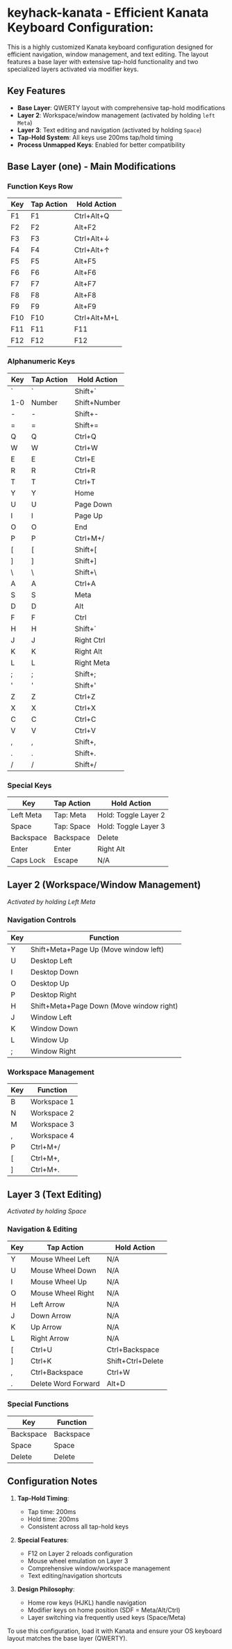 # keyhack-kanata - Efficient Kanata Keyboard Configuration:

This is a highly customized Kanata keyboard configuration designed for efficient navigation, window management, and text editing. The layout features a base layer with extensive tap-hold functionality and two specialized layers activated via modifier keys.

## Key Features

- **Base Layer**: QWERTY layout with comprehensive tap-hold modifications
- **Layer 2**: Workspace/window management (activated by holding `left Meta`)
- **Layer 3**: Text editing and navigation (activated by holding `Space`)
- **Tap-Hold System**: All keys use 200ms tap/hold timing
- **Process Unmapped Keys**: Enabled for better compatibility

## Base Layer (one) - Main Modifications

### Function Keys Row
| Key | Tap Action | Hold Action |
|-----|------------|-------------|
| F1  | F1         | Ctrl+Alt+Q  |
| F2  | F2         | Alt+F2      |
| F3  | F3         | Ctrl+Alt+↓  |
| F4  | F4         | Ctrl+Alt+↑  |
| F5  | F5         | Alt+F5      |
| F6  | F6         | Alt+F6      |
| F7  | F7         | Alt+F7      |
| F8  | F8         | Alt+F8      |
| F9  | F9         | Alt+F9      |
| F10 | F10        | Ctrl+Alt+M+L |
| F11 | F11        | F11         |
| F12 | F12        | F12         |

### Alphanumeric Keys
| Key | Tap Action | Hold Action |
|-----|------------|-------------|
| ` | ` | Shift+` |
| 1-0 | Number | Shift+Number |
| - | - | Shift+- |
| = | = | Shift+= |
| Q | Q | Ctrl+Q |
| W | W | Ctrl+W |
| E | E | Ctrl+E |
| R | R | Ctrl+R |
| T | T | Ctrl+T |
| Y | Y | Home |
| U | U | Page Down |
| I | I | Page Up |
| O | O | End |
| P | P | Ctrl+M+/ |
| [ | [ | Shift+[ |
| ] | ] | Shift+] |
| \ | \ | Shift+\ |
| A | A | Ctrl+A |
| S | S | Meta |
| D | D | Alt |
| F | F | Ctrl |
| H | H | Shift+` |
| J | J | Right Ctrl |
| K | K | Right Alt |
| L | L | Right Meta |
| ; | ; | Shift+; |
| ' | ' | Shift+' |
| Z | Z | Ctrl+Z |
| X | X | Ctrl+X |
| C | C | Ctrl+C |
| V | V | Ctrl+V |
| , | , | Shift+, |
| . | . | Shift+. |
| / | / | Shift+/ |

### Special Keys
| Key | Tap Action | Hold Action |
|-----|------------|-------------|
| Left Meta | Tap: Meta | Hold: Toggle Layer 2 |
| Space | Tap: Space | Hold: Toggle Layer 3 |
| Backspace | Backspace | Delete |
| Enter | Enter | Right Alt |
| Caps Lock | Escape | N/A |

## Layer 2 (Workspace/Window Management)
*Activated by holding Left Meta*

### Navigation Controls
| Key | Function |
|-----|----------|
| Y | Shift+Meta+Page Up (Move window left) |
| U | Desktop Left |
| I | Desktop Down |
| O | Desktop Up |
| P | Desktop Right |
| H | Shift+Meta+Page Down (Move window right) |
| J | Window Left |
| K | Window Down |
| L | Window Up |
| ; | Window Right |

### Workspace Management
| Key | Function |
|-----|----------|
| B | Workspace 1 |
| N | Workspace 2 |
| M | Workspace 3 |
| , | Workspace 4 |
| P | Ctrl+M+/ |
| [ | Ctrl+M+, |
| ] | Ctrl+M+. |

## Layer 3 (Text Editing)
*Activated by holding Space*

### Navigation & Editing
| Key | Tap Action | Hold Action |
|-----|------------|-------------|
| Y | Mouse Wheel Left | N/A |
| U | Mouse Wheel Down | N/A |
| I | Mouse Wheel Up | N/A |
| O | Mouse Wheel Right | N/A |
| H | Left Arrow | N/A |
| J | Down Arrow | N/A |
| K | Up Arrow | N/A |
| L | Right Arrow | N/A |
| [ | Ctrl+U | Ctrl+Backspace |
| ] | Ctrl+K | Shift+Ctrl+Delete |
| , | Ctrl+Backspace | Ctrl+W |
| . | Delete Word Forward | Alt+D |

### Special Functions
| Key | Function |
|-----|----------|
| Backspace | Backspace |
| Space | Space |
| Delete | Delete |

## Configuration Notes

1. **Tap-Hold Timing**: 
   - Tap time: 200ms
   - Hold time: 200ms
   - Consistent across all tap-hold keys

2. **Special Features**:
   - F12 on Layer 2 reloads configuration
   - Mouse wheel emulation on Layer 3
   - Comprehensive window/workspace management
   - Text editing/navigation shortcuts

3. **Design Philosophy**:
   - Home row keys (HJKL) handle navigation
   - Modifier keys on home position (SDF = Meta/Alt/Ctrl)
   - Layer switching via frequently used keys (Space/Meta)

To use this configuration, load it with Kanata and ensure your OS keyboard layout matches the base layer (QWERTY).
